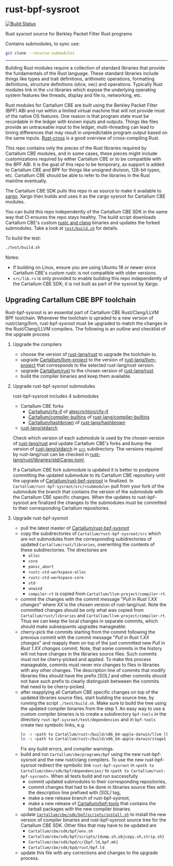 # rust-bpf-sysroot

[![Build Status](https://travis-ci.org/Cartallum/rust-bpf-sysroot.svg?branch=master)](https://travis-ci.org/Cartallum/rust-bpf-sysroot)

Rust sysroot source for Berkley Packet Filter Rust programs

Contains submodules, to sync use:

``` bash
git clone --recurse-submodules
```

---

Building Rust modules require a collection of standard libraries that
provide the fundamentals of the Rust language.  These standard
libraries include things like types and trait definitions, arithmetic
operations, formatting definitions, structure definitions (slice, vec)
and operations.  Typically Rust modules link in the `std` libraries
which expose the underlying operating system features like threads,
display and file io, networking, etc.

Rust modules for Cartallum CBE are built using the Berkley Packet Filter
(BPF) ABI and run within a limited virtual machine that will not
provide most of the native OS features.  One reason is that program
state must be recordable in the ledger with known inputs and outputs.
Things like files provide an untraceable input to the ledger,
multi-threading can lead to timing differences that may result in
unpredictable program output based on the same inputs.
[Rust-cross](https://github.com/japaric/rust-cross) is a good overview
of cross-compiling Rust.

This repo contains only the pieces of the Rust libraries required by
Cartallum CBE modules, and in some cases, these pieces might include
customizations required by either Cartallum CBE or to be compatible with the
BPF ABI.  It is the goal of this repo to be temporary, as support is
added to Cartallum CBE and BPF for things like unsigned division, 128-bit
types, etc. Cartallum CBE should be able to refer to the libraries in the
Rust mainline eventually.

The Cartallum CBE SDK pulls this repo in as source to make it available to
[xargo](https://github.com/japaric/xargo).  Xargo then builds and uses
it as the cargo sysroot for Cartallum CBE modules.

You can build this repo independently of the Cartallum CBE SDK in the same
way that CI ensures the repo stays healthy.  The build script
downloads Cartallum CBE's custom [rustc and
clang](https://github.com/Cartallum/bpf-tools) binaries and updates
the forked submodules.  Take a look at
[`test/build.sh`](https://github.com/dmakarov/rust-bpf-sysroot/blob/master/test/build.sh)
for details.

To build the test:
``` bash
./test/build.sh
```

Notes:
- If building on Linux, ensure you are using Ubuntu 18 or newer since
  Cartallum CBE's custom rustc is not compatible with older versions.
- `src/lib.rs` is only provided to enable building this repo
  independently of the Cartallum CBE SDK; it is not built as part of the
  sysroot by Xargo.

Upgrading Cartallum CBE BPF toolchain
--------------------------------------------

Rust-bpf-sysroot is an essential part of Cartallum CBE Rust/Clang/LLVM BPF
toolchain. Whenever the toolchain is upraded to a new version of
rust/clang/llvm, rust-bpf-sysroot must be upgraded to match the
changes in the Rust/Clang/LLVM compilers. The following is an outline
and checklist of the upgrade process

1. Upgrade the compilers

    - choose the version of
      [rust-lang/rust](https://github.com/rust-lang/rust/tags) to upgrade
      the toolchain to.
    - upgrade
      [Cartallum/llvm-project](https://github.com/Cartallum/llvm-project)
      to the version of
      [rust-lang/llvm-project](https://github.com/rust-lang/llvm-project)
      that corresponds to the selected rust-lang/rust version.
    - upgrade [Cartallum/rust](https://github.com/Cartallum/rust) to
      the chosen version of
      [rust-lang/rust](https://github.com/rust-lang/rust).
    - build the compiler binaries and keep them available.

2. Upgrade rust-bpf-sysroot submodules

    rust-bpf-sysroot includes 4 submodules
    - Cartallum CBE forks
      - [Cartallum/cfg-if](https://github.com/Cartallum/cfg-if) of [alexcrichton/cfg-if](https://github.com/alexcrichton/cfg-if)
      - [Cartallum/compiler-builtins](https://github.com/Cartallum/compiler-builtins)
        of [rust-lang/compiler-builtins](https://github.com/rust-lang/compiler-builtins)
      - [Cartallum/hashbrown](https://github.com/Cartallum/hashbrown)
        of [rust-lang/hashbrown](https://github.com/rust-lang/hashbrown)
    - [rust-lang/stdarch](https://github.com/rust-lang/stdarch)

    Check which version of each submodule is used by the chosen
    version of [rust-lang/rust](https://github.com/rust-lang/rust) and
    update Cartallum CBE's forks and bump the version of
    [rust-lang/stdarch](https://github.com/rust-lang/stdarch) in
    [`src`](https://github.com/Cartallum/rust-bpf-sysroot/tree/master/src)
    subdirectory. The versions required by rust-lang/rust can be
    checked in
    [rust-lang/rust/libraries/std/Cargo.toml](https://github.com/rust-lang/rust/blob/master/library/std/Cargo.toml).

    If a Cartallum CBE fork submodule is updated it is better to postpone
    committing the updated submodule to its Cartallum CBE repository until
    the upgrade of
    [Cartallum/rust-bpf-sysroot](https://github.com/Cartallum/rust-bpf-sysroot)
    is finalized. In `Cartallum/rust-bpf-sysroot/src/<submodule>`
    pull from your fork of the submodule the branch that contains the
    version of the submodule with the Cartallum CBE specific changes. When
    the updates to rust-bpf-sysroot are finalized the changes to the
    submodules must be committed to their corresponding Cartallum
    repositories.

3. Upgrade rust-bpf-sysroot

   - pull the latest master of
     [Cartallum/rust-bpf-sysroot](https://github.com/Cartallum/rust-bpf-sysroot)
   - copy the subdirectories of `Cartallum/rust-bpf-sysroot/src`
     which are not submodules from the corresponding subidrectories of
     updated `Cartallum/rust/libraries`, overwriting the contents of
     these subdirectories. The directories are
     - `alloc`
     - `core`
     - `panic_abort`
     - `rustc-std-workspace-alloc`
     - `rustc-std-workspace-core`
     - `std`
     - `unwind`
     - `compiler-rt` is copied from `Cartallum/llvm-project/compiler-rt`.
   - commit the changes with the commit message "_Pull in Rust 1.XX
     changes_" where _XX_ is the chosen version of rust-lang/rust. Note
     the committed changes should be only what was copied from
     `Cartallum/rust/libraries` and
     `Cartallum/llvm-project/compiler-rt`. Thus we can keep the
     local changes in separate commits, which should make subsequents
     upgrades manageable.
   - cherry-pick the commits starting from the commit following the
     previous commit with the commit message "_Pull in Rust 1.XX
     changes_" and reapply them on top of the just committed new _Pull
     in Rust 1.XX changes_ commit. Note, that some commits in the
     history will not have changes in the libraries source files. Such
     commits must not be cherry-picked and applied. To make this
     process manageable, commits must never mix changes to files in
     libraries with any other changes. The description line of commits
     that modify libraries files should have the prefix _[SOL]_ and
     other commits should not have such prefix to clearly distinguish
     betweeen the commits that need to be cherry-picked.
   - after reapplying all Cartallum CBE specific changes on top of the
     updated libraries source files, start building the source tree,
     by running the script `./test/build.sh`. Make sure to build the
     tree using the updated compiler binaries from the step 1. An easy
     way to use a custom compiler binaries is to create a subdirectory
     `bpf-tools` in the directory `rust-bpf-sysroot/test/dependencies`
     and in `bpf-tools` create two symbolic links, e.g.
     ``` bash
     ln -s <path to Cartallum/rust>/build/x86_64-apple-darwin/llvm llvm
     ln -s <path to Cartallum/rust>/build/x86_64-apple-darwin/stage1 rust
     ```
     Fix any build errors, and compiler warnings.
   - build and run `Cartallum/cbe/programs/bpf` using the new
     rust-bpf-sysroot and the new rust/clang compilers. To use the new
     rust-bpf-sysroot redirect the symbolic link `rust-bpf-sysroot` in
     `<path to Cartallum/cbe>/sdk/bpf/dependencies/` to `<path to
     Cartallum/rust-bpf-sysroot>`. When all tests build and run
     successfully
        - commit updated submodules to their corresponding repositories,
        - commit changes that had to be done in libraries source files
          with the description line prefixed with _[SOL]_ tag,
        - make a new release branch of rust-bpf-sysroot,
        - make a new release of
          [Cartallum/bpf-tools](https://github.com/Cartallum/bpf-tools)
          that contains the tarball packages with the new compiler binaries.
   - update
     [`Cartallum/cbe/sdk/bpf/scripts/install.sh`](https://github.com/Cartallum/cbe/blob/master/sdk/bpf/scripts/install.sh)
     to install the new version of compiler binaries and
     rust-bpf-sysroot source tree for the Cartallum CBE SDK. Other files that
     may have to be updated are
     - `Cartallum/cbe/sdk/bpf/env.sh`
     - `Cartallum/cbe/sdk/bpf/scripts/{dump.sh,objcopy.sh,strip.sh}`
     - `Cartallum/cbe/sdk/bpd/c/{bpf.ld,bpf.mk}`
     - `Cartallum/cbe/sdk/bpd/rust/bpf.ld`
   - update this file with any corrections and changes to the upgrade
     process.
